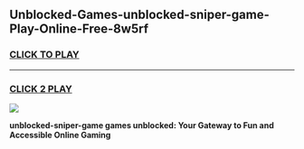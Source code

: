 
## Unblocked-Games-unblocked-sniper-game-Play-Online-Free-8w5rf
<h3>
<a href="https://premium76.site?title=unblocked-sniper-game&ref=26A">CLICK TO PLAY</a></h3>
<hr>

<h3>
<a href="https://premium76.site?title=unblocked-sniper-game&ref=26A">CLICK 2 PLAY</a>
  
</h3>

<a href="https://premium76.site?title=unblocked-sniper-game&ref=26A"><img src="https://clearcache.store/games.png"></a>


**unblocked-sniper-game games unblocked: Your Gateway to Fun and Accessible Online Gaming**
